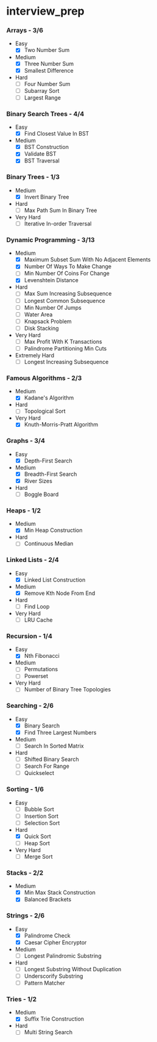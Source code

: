 # interview_prep

### Arrays - 3/6
- Easy
    - [x] Two Number Sum
- Medium
    - [x] Three Number Sum
    - [x] Smallest Difference
- Hard
    - [ ] Four Number Sum
    - [ ] Subarray Sort
    - [ ] Largest Range

### Binary Search Trees - 4/4
- Easy
    - [x] Find Closest Value In BST
- Medium
    - [x] BST Construction
    - [x] Validate BST
    - [x] BST Traversal

### Binary Trees - 1/3
- Medium
    - [x] Invert Binary Tree
- Hard
    - [ ] Max Path Sum In Binary Tree
- Very Hard
    - [ ] Iterative In-order Traversal
    
### Dynamic Programming - 3/13
- Medium
    - [x] Maximum Subset Sum With No Adjacent Elements
    - [x] Number Of Ways To Make Change
    - [ ] Min Number Of Coins For Change
    - [x] Levenshtein Distance
- Hard
    - [ ] Max Sum Increasing Subsequence
    - [ ] Longest Common Subsequence
    - [ ] Min Number Of Jumps
    - [ ] Water Area
    - [ ] Knapsack Problem
    - [ ] Disk Stacking
- Very Hard
    - [ ] Max Profit With K Transactions
    - [ ] Palindrome Partitioning Min Cuts
- Extremely Hard
    - [ ] Longest Increasing Subsequence

### Famous Algorithms - 2/3
- Medium
    - [x] Kadane's Algorithm
- Hard
    - [ ] Topological Sort
- Very Hard
    - [x] Knuth-Morris-Pratt Algorithm
    
### Graphs - 3/4
- Easy
    - [x] Depth-First Search
- Medium
    - [x] Breadth-First Search
    - [x] River Sizes
- Hard
    - [ ] Boggle Board
    
### Heaps - 1/2
- Medium
    - [x] Min Heap Construction
- Hard
    - [ ] Continuous Median
    
### Linked Lists - 2/4
- Easy
    - [x] Linked List Construction
- Medium
    - [x] Remove Kth Node From End
- Hard
    - [ ] Find Loop
- Very Hard
    - [ ] LRU Cache
    
### Recursion - 1/4
- Easy
    - [x] Nth Fibonacci
- Medium
    - [ ] Permutations
    - [ ] Powerset
- Very Hard
    - [ ] Number of Binary Tree Topologies
    
### Searching - 2/6
- Easy
    - [x] Binary Search
    - [x] Find Three Largest Numbers
- Medium
    - [ ] Search In Sorted Matrix
- Hard
    - [ ] Shifted Binary Search
    - [ ] Search For Range
    - [ ] Quickselect

### Sorting - 1/6
- Easy
    - [ ] Bubble Sort
    - [ ] Insertion Sort
    - [ ] Selection Sort
- Hard
    - [x] Quick Sort
    - [ ] Heap Sort
- Very Hard
    - [ ] Merge Sort
    
### Stacks - 2/2
- Medium
    - [x] Min Max Stack Construction
    - [x] Balanced Brackets

### Strings - 2/6
- Easy
    - [x] Palindrome Check
    - [x] Caesar Cipher Encryptor
- Medium
    - [ ] Longest Palindromic Substring
- Hard
    - [ ] Longest Substring Without Duplication
    - [ ] Underscorify Substring
    - [ ] Pattern Matcher

### Tries - 1/2
- Medium
    - [x] Suffix Trie Construction
- Hard
    - [ ] Multi String Search

